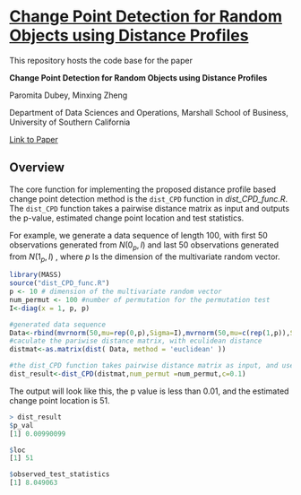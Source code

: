 # [Change Point Detection for Random Objects using Distance Profiles](https://arxiv.org/abs/2311.16025)

This repository hosts the code base for the paper

**Change Point Detection for Random Objects using Distance Profiles**

Paromita Dubey, Minxing Zheng

Department of Data Sciences and Operations, Marshall School of Business, University of Southern California

[Link to Paper](https://arxiv.org/abs/2311.16025)

## Overview

The core function for implementing the proposed distance profile based change point detection method is the `dist_CPD` function in *dist_CPD_func.R*. The `dist_CPD` function takes a pairwise distance matrix as input and outputs the p-value, estimated change point location and test statistics. 

For example, we generate a data sequence of length 100, with first 50 observations generated from $N(0_p,I)$  and last 50 observations generated from $N(1_p,I)$  , where $p$ Is the dimension of the multivariate random vector.

```R
library(MASS)
source("dist_CPD_func.R") 
p <- 10 # dimension of the multivariate random vector
num_permut <- 100 #number of permutation for the permutation test
I<-diag(x = 1, p, p)

#generated data sequence
Data<-rbind(mvrnorm(50,mu=rep(0,p),Sigma=I),mvrnorm(50,mu=c(rep(1,p)),Sigma=I))
#caculate the pariwise distance matrix, with eculidean distance
distmat<-as.matrix(dist( Data, method = 'euclidean' ))

#the dist_CPD function takes pairwise distance matrix as input, and user could also set number of permutation for permutation test and a cut-off parameter c.
dist_result<-dist_CPD(distmat,num_permut =num_permut,c=0.1)
```

The output will look like this, the p value is less than 0.01, and the estimated change point location is 51.

```R
> dist_result
$p_val
[1] 0.00990099

$loc
[1] 51

$observed_test_statistics
[1] 8.049063
```



